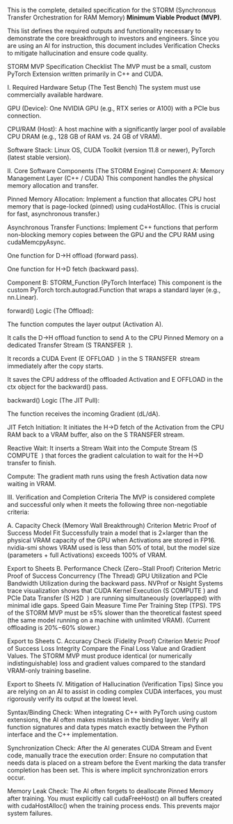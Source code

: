 This is the complete, detailed specification for the STORM ($\text{S}$ynchronous $\text{T}$ransfer $\text{O}$rchestration for RAM $\text{M}$emory) **Minimum Viable Product ($\text{MVP}$)**.

This list defines the required outputs and functionality necessary to demonstrate the core breakthrough to investors and engineers. Since you are using an AI for instruction, this document includes Verification Checks to mitigate hallucination and ensure code quality.

STORM MVP Specification Checklist
The MVP must be a small, custom PyTorch Extension written primarily in C++ and CUDA.

I. Required Hardware Setup (The Test Bench)
The system must use commercially available hardware.

GPU (Device): One NVIDIA GPU (e.g., RTX series or A100) with a PCIe bus connection.

CPU/RAM (Host): A host machine with a significantly larger pool of available CPU DRAM (e.g., 128 GB of RAM vs. 24 GB of VRAM).

Software Stack: Linux OS, CUDA Toolkit (version 11.8 or newer), PyTorch (latest stable version).

II. Core Software Components (The STORM Engine)
Component A: Memory Management Layer (C++ / CUDA)
This component handles the physical memory allocation and transfer.

Pinned Memory Allocation: Implement a function that allocates CPU host memory that is page-locked (pinned) using cudaHostAlloc. (This is crucial for fast, asynchronous transfer.)

Asynchronous Transfer Functions: Implement C++ functions that perform non-blocking memory copies between the GPU and the CPU RAM using cudaMemcpyAsync.

One function for D→H offload (forward pass).

One function for H→D fetch (backward pass).

Component B: STORM_Function (PyTorch Interface)
This component is the custom PyTorch torch.autograd.Function that wraps a standard layer (e.g., nn.Linear).

forward() Logic (The Offload):

The function computes the layer output (Activation A).

It calls the D→H offload function to send A to the CPU Pinned Memory on a dedicated Transfer Stream (S 
TRANSFER
​
 ).

It records a CUDA Event (E 
OFFLOAD
​
 ) in the S 
TRANSFER
​
  stream immediately after the copy starts.

It saves the CPU address of the offloaded Activation and E 
OFFLOAD
​
  in the ctx object for the backward() pass.

backward() Logic (The JIT Pull):

The function receives the incoming Gradient (dL/dA).

JIT Fetch Initiation: It initiates the H→D fetch of the Activation from the CPU RAM back to a VRAM buffer, also on the S 
TRANSFER
​
  stream.

Reactive Wait: It inserts a Stream Wait into the Compute Stream (S 
COMPUTE
​
 ) that forces the gradient calculation to wait for the H→D transfer to finish.

Compute: The gradient math runs using the fresh Activation data now waiting in VRAM.

III. Verification and Completion Criteria
The MVP is considered complete and successful only when it meets the following three non-negotiable criteria:

A. Capacity Check (Memory Wall Breakthrough)
Criterion	Metric	Proof of Success
Model Fit	Successfully train a model that is 2×larger than the physical VRAM capacity of the GPU when Activations are stored in FP16.	nvidia-smi shows VRAM used is less than 50% of total, but the model size (parameters + full Activations) exceeds 100% of VRAM.

Export to Sheets
B. Performance Check (Zero−Stall Proof)
Criterion	Metric	Proof of Success
Concurrency (The Thread)	GPU Utilization and PCIe Bandwidth Utilization during the backward pass.	NVProf or Nsight Systems trace visualization shows that CUDA Kernel Execution (S 
COMPUTE
​
 ) and PCIe Data Transfer (S 
H2D
​
 ) are running simultaneously (overlapped) with minimal idle gaps.
Speed Gain	Measure Time Per Training Step (TPS).	TPS of the STORM MVP must be ≤5% slower than the theoretical fastest speed (the same model running on a machine with unlimited VRAM). (Current offloading is 20%−60% slower.)

Export to Sheets
C. Accuracy Check (Fidelity Proof)
Criterion	Metric	Proof of Success
Loss Integrity	Compare the Final Loss Value and Gradient Values.	The STORM MVP must produce identical (or numerically indistinguishable) loss and gradient values compared to the standard VRAM-only training baseline.

Export to Sheets
IV. Mitigation of Hallucination (Verification Tips)
Since you are relying on an AI to assist in coding complex CUDA interfaces, you must rigorously verify its output at the lowest level.

Syntax/Binding Check: When integrating C++ with PyTorch using custom extensions, the AI often makes mistakes in the binding layer. Verify all function signatures and data types match exactly between the Python interface and the C++ implementation.

Synchronization Check: After the AI generates CUDA Stream and Event code, manually trace the execution order: Ensure no computation that needs data is placed on a stream before the Event marking the data transfer completion has been set. This is where implicit synchronization errors occur.

Memory Leak Check: The AI often forgets to deallocate Pinned Memory after training. You must explicitly call cudaFreeHost() on all buffers created with cudaHostAlloc() when the training process ends. This prevents major system failures.